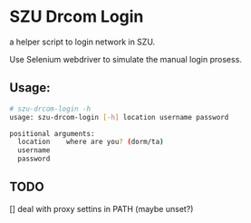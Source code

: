 # SZU Drcom Login

a helper script to login network in SZU.

Use Selenium webdriver to simulate the manual login prosess.

## Usage:

```bash
# szu-drcom-login -h
usage: szu-drcom-login [-h] location username password

positional arguments:
  location    where are you? (dorm/ta)
  username
  password
```

## TODO

[] deal with proxy settins in PATH (maybe unset?)